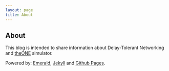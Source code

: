 ```yaml
---
layout: page
title: About
---
```

## About

This blog is intended to share information about Delay-Tolerant Networking and [theONE](http://www.netlab.tkk.fi/tutkimus/dtn/theone/) simulator.

Powered by: 
[Emerald](https://github.com/KingFelix/emerald/), [Jekyll](https://jekyllrb.com) and [Github Pages](https://pages.github.com).
